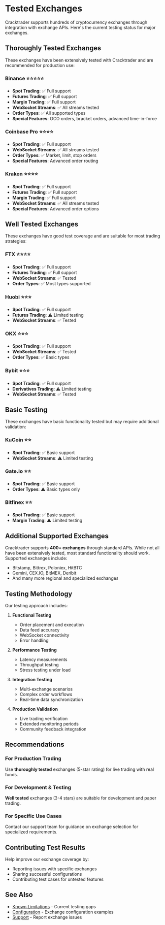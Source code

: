 # Tested Exchanges

Cracktrader supports hundreds of cryptocurrency exchanges through integration with exchange APIs. Here's the current testing status for major exchanges.

## Thoroughly Tested Exchanges

These exchanges have been extensively tested with Cracktrader and are recommended for production use:

### **Binance** ⭐⭐⭐⭐⭐
- **Spot Trading**: ✅ Full support
- **Futures Trading**: ✅ Full support  
- **Margin Trading**: ✅ Full support
- **WebSocket Streams**: ✅ All streams tested
- **Order Types**: ✅ All supported types
- **Special Features**: OCO orders, bracket orders, advanced time-in-force

### **Coinbase Pro** ⭐⭐⭐⭐
- **Spot Trading**: ✅ Full support
- **WebSocket Streams**: ✅ All streams tested  
- **Order Types**: ✅ Market, limit, stop orders
- **Special Features**: Advanced order routing

### **Kraken** ⭐⭐⭐⭐
- **Spot Trading**: ✅ Full support
- **Futures Trading**: ✅ Full support
- **Margin Trading**: ✅ Full support
- **WebSocket Streams**: ✅ All streams tested
- **Special Features**: Advanced order options

## Well Tested Exchanges

These exchanges have good test coverage and are suitable for most trading strategies:

### **FTX** ⭐⭐⭐⭐
- **Spot Trading**: ✅ Full support
- **Futures Trading**: ✅ Full support
- **WebSocket Streams**: ✅ Tested
- **Order Types**: ✅ Most types supported

### **Huobi** ⭐⭐⭐
- **Spot Trading**: ✅ Full support
- **Futures Trading**: ⚠️ Limited testing
- **WebSocket Streams**: ✅ Tested

### **OKX** ⭐⭐⭐
- **Spot Trading**: ✅ Full support
- **WebSocket Streams**: ✅ Tested
- **Order Types**: ✅ Basic types

### **Bybit** ⭐⭐⭐
- **Spot Trading**: ✅ Full support
- **Derivatives Trading**: ⚠️ Limited testing
- **WebSocket Streams**: ✅ Tested

## Basic Testing

These exchanges have basic functionality tested but may require additional validation:

### **KuCoin** ⭐⭐
- **Spot Trading**: ✅ Basic support
- **WebSocket Streams**: ⚠️ Limited testing

### **Gate.io** ⭐⭐
- **Spot Trading**: ✅ Basic support
- **Order Types**: ⚠️ Basic types only

### **Bitfinex** ⭐⭐
- **Spot Trading**: ✅ Basic support
- **Margin Trading**: ⚠️ Limited testing

## Additional Supported Exchanges

Cracktrader supports **400+ exchanges** through standard APIs. While not all have been extensively tested, most standard functionality should work. Supported exchanges include:

- Bitstamp, Bittrex, Poloniex, HitBTC
- Gemini, CEX.IO, BitMEX, Deribit  
- And many more regional and specialized exchanges

## Testing Methodology

Our testing approach includes:

1. **Functional Testing**
   - Order placement and execution
   - Data feed accuracy
   - WebSocket connectivity
   - Error handling

2. **Performance Testing**
   - Latency measurements
   - Throughput testing  
   - Stress testing under load

3. **Integration Testing**
   - Multi-exchange scenarios
   - Complex order workflows
   - Real-time data synchronization

4. **Production Validation**
   - Live trading verification
   - Extended monitoring periods
   - Community feedback integration

## Recommendations

### For Production Trading
Use **thoroughly tested** exchanges (5-star rating) for live trading with real funds.

### For Development & Testing  
**Well tested** exchanges (3-4 stars) are suitable for development and paper trading.

### For Specific Use Cases
Contact our support team for guidance on exchange selection for specialized requirements.

## Contributing Test Results

Help improve our exchange coverage by:
- Reporting issues with specific exchanges
- Sharing successful configurations
- Contributing test cases for untested features

## See Also

- [Known Limitations](known_gaps.md) - Current testing gaps
- [Configuration](../reference/configuration.md) - Exchange configuration examples
- [Support](../support/contact.md) - Report exchange issues